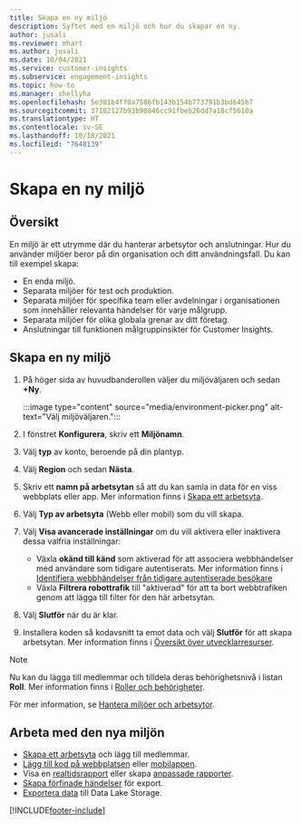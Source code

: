 ```yaml
---
title: Skapa en ny miljö
description: Syftet med en miljö och hur du skapar en ny.
author: jusali
ms.reviewer: mhart
ms.author: jusali
ms.date: 10/04/2021
ms.service: customer-insights
ms.subservice: engagement-insights
ms.topic: how-to
ms.manager: shellyha
ms.openlocfilehash: 5e301b4ff0a7586fb143b154b773791b3bd645b7
ms.sourcegitcommit: 37182127b93b90846cc91fbeb26dd7a18cf5610a
ms.translationtype: HT
ms.contentlocale: sv-SE
ms.lasthandoff: 10/18/2021
ms.locfileid: "7648139"
---
```

# <a name="create-a-new-environment"></a>Skapa en ny miljö 

## <a name="overview"></a>Översikt

En miljö är ett utrymme där du hanterar arbetsytor och anslutningar. Hur du använder miljöer beror på din organisation och ditt användningsfall. Du kan till exempel skapa:

- En enda miljö.
- Separata miljöer för test och produktion.
- Separata miljöer för specifika team eller avdelningar i organisationen som innehåller relevanta händelser för varje målgrupp.
- Separata miljöer för olika globala grenar av ditt företag.
- Anslutningar till funktionen målgruppinsikter för Customer Insights.

## <a name="create-a-new-environment"></a>Skapa en ny miljö

1. På höger sida av huvudbanderollen väljer du miljöväljaren och sedan **+Ny**.

   :::image type="content" source="media/environment-picker.png" alt-text="Välj miljöväljaren.":::

1. I fönstret **Konfigurera**, skriv ett **Miljönamn**.

1. Välj **typ** av konto, beroende på din plantyp.

1. Välj **Region** och sedan **Nästa**. 

1. Skriv ett **namn på arbetsytan** så att du kan samla in data för en viss webbplats eller app. Mer information finns i [Skapa ett arbetsyta](create-workspace.md).

1. Välj **Typ av arbetsyta** (Webb eller mobil) som du vill skapa. 

1. Välj **Visa avancerade inställningar** om du vill aktivera eller inaktivera dessa valfria inställningar:

   - Växla **okänd till känd** som aktiverad för att associera webbhändelser med användare som tidigare autentiserats. Mer information finns i [Identifiera webbhändelser från tidigare autentiserade besökare](unknown-to-known.md)
   - Växla **Filtrera robottrafik** till "aktiverad" för att ta bort webbtrafiken genom att lägga till filter för den här arbetsytan. 

1. Välj **Slutför** när du är klar. 

1. Installera koden så kodavsnitt ta emot data och välj **Slutför** för att skapa arbetsytan. Mer information finns i [Översikt över utvecklarresurser](developer-resources.md).

> [!NOTE]
> Nu kan du lägga till medlemmar och tilldela deras behörighetsnivå i listan **Roll**. Mer information finns i [Roller och behörigheter](user-roles.md). 

För mer information, se [Hantera miljöer och arbetsytor](manage-environments-workspaces.md).

## <a name="work-with-your-new-environment"></a>Arbeta med den nya miljön

- [Skapa ett arbetsyta](../engagement-insights/create-workspace.md) och lägg till medlemmar.
- [Lägg till kod på webbplatsen](../engagement-insights/instrument-website.md) eller [mobilappen](../engagement-insights/developer-resources.md#capture-events-from-mobile-apps).
- Visa en [realtidsrapport](../engagement-insights/view-reports.md) eller skapa [anpassade rapporter](../engagement-insights/custom-reports.md).
- [Skapa förfinade händelser](../engagement-insights/refined-events.md) för export.
- [Exportera data](../engagement-insights/export-events.md) till Data Lake Storage.

[!INCLUDE[footer-include](../includes/footer-banner.md)]
